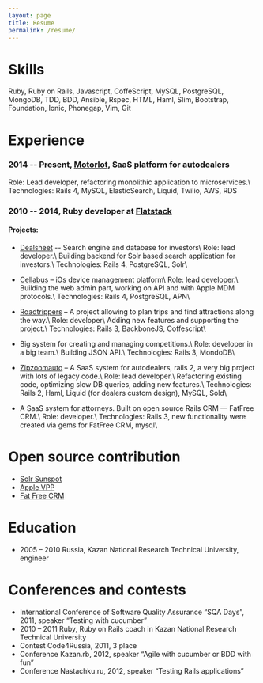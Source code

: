 ```yaml
---
layout: page
title: Resume
permalink: /resume/
---
```


# Skills
Ruby, Ruby on Rails, Javascript, CoffeScript, MySQL, PostgreSQL, MongoDB, TDD, BDD, Ansible, Rspec, HTML, Haml, Slim, Bootstrap, Foundation, Ionic, Phonegap, Vim, Git

# Experience

### 2014 -- Present, [Motorlot](http://motorlot.com), SaaS platform for autodealers
Role: Lead developer, refactoring monolithic application to microservices.\\
Technologies: Rails 4, MySQL, ElasticSearch, Liquid, Twilio, AWS, RDS

### 2010 -- 2014, Ruby developer at [Flatstack](http://flatstack.com)

#### Projects:

* [Dealsheet](http://dealsheet.com) -- Search engine and database for investors\\
Role: lead developer.\\
Building backend for Solr based search application for investors.\\
Technologies: Rails 4, PostgreSQL, Solr\\

* [Cellabus](http://cellabus.com/) – iOs device management platform\\
Role: lead developer.\\
Building the web admin part, working on API and with Apple MDM protocols.\\
Technologies: Rails 4, PostgreSQL, APN\\

* [Roadtrippers](https://roadtrippers.com) – A project allowing to plan trips and find attractions along the way.\\
Role: developer\\
Adding new features and supporting the project.\\
Technologies: Rails 3, BackboneJS, Coffescript\\

* Big system for creating and managing competitions.\\
Role: developer in a big team.\\
Building JSON API.\\
Technologies: Rails 3, MondoDB\\

* [Zipzoomauto](http://zipzoomautodealer.com) – A SaaS system for autodealers, rails 2, a very big project with lots of legacy code.\\
Role: lead developer.\\
Refactoring existing code, optimizing slow DB queries, adding new features.\\
Technologies: Rails 2, Haml, Liquid (for dealers custom design), MySQL, Sold\\

* A SaaS system for attorneys. Built on open source Rails CRM — FatFree CRM.\\
Role: developer.\\
Technologies: Rails 3, new functionality were created via gems for FatFree CRM, mysql\\

# Open source contribution
* [Solr Sunspot](https://github.com/sunspot/sunspot/commit/dcdcee29f2d866fc28170c7247b7e2a67692aed3)
* [Apple VPP](https://github.com/tboyko/apple_vpp/commit/a109e6a6de60b137dc51a3ba89619ea1438bb01e)
* [Fat Free CRM](http://github.com/fatfreecrm/fat_free_crm/blob/master/CONTRIBUTORS#L49)

# Education
* 2005 – 2010 Russia, Kazan National Research Technical University, engineer


# Conferences and contests

* International Conference of Software Quality Assurance “SQA Days”, 2011, speaker “Testing with cucumber”
* 2010 – 2011 Ruby, Ruby on Rails coach in Kazan National Research Technical University
* Contest Code4Russia, 2011, 3 place
* Conference Kazan.rb, 2012, speaker  “Agile with cucumber or BDD with fun”
* Conference Nastachku.ru, 2012, speaker “Testing Rails applications”




